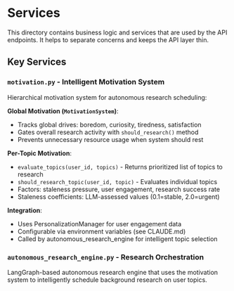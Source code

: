 # Services

This directory contains business logic and services that are used by the API endpoints. It helps to separate concerns and keeps the API layer thin.

## Key Services

### `motivation.py` - Intelligent Motivation System
Hierarchical motivation system for autonomous research scheduling:

**Global Motivation (`MotivationSystem`)**:
- Tracks global drives: boredom, curiosity, tiredness, satisfaction
- Gates overall research activity with `should_research()` method
- Prevents unnecessary resource usage when system should rest

**Per-Topic Motivation**:
- `evaluate_topics(user_id, topics)` - Returns prioritized list of topics to research
- `should_research_topic(user_id, topic)` - Evaluates individual topics
- Factors: staleness pressure, user engagement, research success rate
- Staleness coefficients: LLM-assessed values (0.1=stable, 2.0=urgent)

**Integration**:
- Uses PersonalizationManager for user engagement data
- Configurable via environment variables (see CLAUDE.md)
- Called by autonomous_research_engine for intelligent topic selection

### `autonomous_research_engine.py` - Research Orchestration
LangGraph-based autonomous research engine that uses the motivation system to intelligently schedule background research on user topics. 